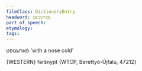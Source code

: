 ```yaml
---
fileClass: DictionaryEntry
headword: פֿאַרשנופּט
part_of_speech: 
etymology: 
tags: 
---
```

פֿאַרשנופּט
'with a nose cold'

{WESTERN}
fəršnypt {WTCP, Berettyó-Újfalu, 47212}
